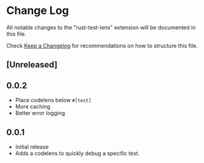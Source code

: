 # Change Log

All notable changes to the "rust-test-lens" extension will be documented in this file.

Check [Keep a Changelog](https://keepachangelog.com/) for recommendations on how to structure this file.

## [Unreleased]

## 0.0.2

- Place codelens below `#[test]`
- More caching
- Better error logging

## 0.0.1

- Initial release
- Adds a codelens to quickly debug a specific test.